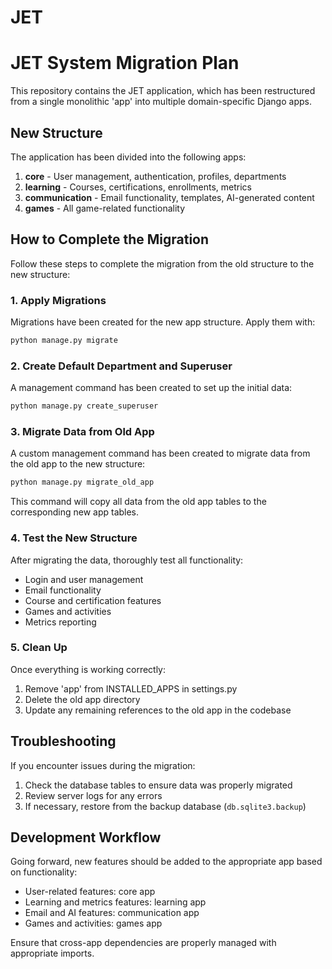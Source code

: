 # JET
# JET System Migration Plan

This repository contains the JET application, which has been restructured from a single monolithic 'app' into multiple domain-specific Django apps.

## New Structure

The application has been divided into the following apps:

1. **core** - User management, authentication, profiles, departments
2. **learning** - Courses, certifications, enrollments, metrics
3. **communication** - Email functionality, templates, AI-generated content
4. **games** - All game-related functionality

## How to Complete the Migration

Follow these steps to complete the migration from the old structure to the new structure:

### 1. Apply Migrations

Migrations have been created for the new app structure. Apply them with:

```bash
python manage.py migrate
```

### 2. Create Default Department and Superuser

A management command has been created to set up the initial data:

```bash
python manage.py create_superuser
```

### 3. Migrate Data from Old App

A custom management command has been created to migrate data from the old app to the new structure:

```bash
python manage.py migrate_old_app
```

This command will copy all data from the old app tables to the corresponding new app tables.

### 4. Test the New Structure

After migrating the data, thoroughly test all functionality:

- Login and user management
- Email functionality
- Course and certification features
- Games and activities
- Metrics reporting

### 5. Clean Up

Once everything is working correctly:

1. Remove 'app' from INSTALLED_APPS in settings.py
2. Delete the old app directory
3. Update any remaining references to the old app in the codebase

## Troubleshooting

If you encounter issues during the migration:

1. Check the database tables to ensure data was properly migrated
2. Review server logs for any errors
3. If necessary, restore from the backup database (`db.sqlite3.backup`)

## Development Workflow

Going forward, new features should be added to the appropriate app based on functionality:

- User-related features: core app
- Learning and metrics features: learning app
- Email and AI features: communication app
- Games and activities: games app

Ensure that cross-app dependencies are properly managed with appropriate imports.
